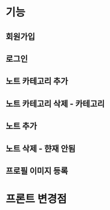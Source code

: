 # 기능

## 회원가입

## 로그인

## 노트 카테고리 추가

## 노트 카테고리 삭제 - 카테고리 

## 노트 추가

## 노트 삭제 - 햔재 안됨

## 프로필 이미지 등록



# 프론트 변경점
